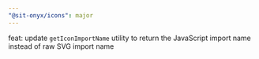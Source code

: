 ```yaml
---
"@sit-onyx/icons": major
---
```


feat: update `getIconImportName` utility to return the JavaScript import name instead of raw SVG import name
